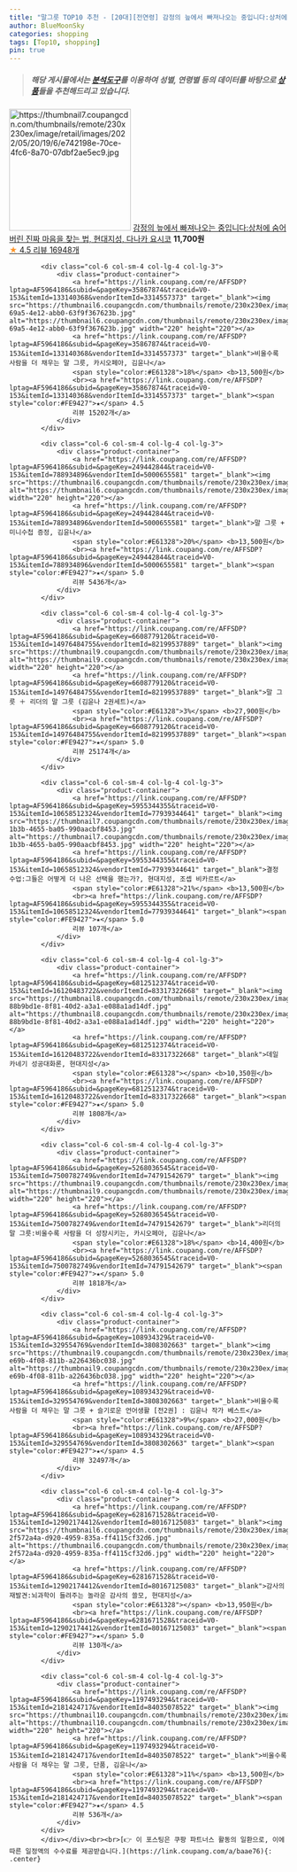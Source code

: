 ```yaml
---
title: "말그릇 TOP10 추천 - [20대][전연령] 감정의 늪에서 빠져나오는 중입니다:상처에 숨어버린 진짜 마음을 찾는 법, 현대지성, 다나카 요시코"
author: BlueMoonSky
categories: shopping
tags: [Top10, shopping]
pin: true
---
```


> ##### 해당 게시물에서는 [**분석도구**](https://itemscout.io/)를 이용하여 **성별**, **연령별** 등의 데이터를 바탕으로 [**상품**](https://link.coupang.com/a/baae76)들을 추천해드리고 있습니다.
<div class="container"><div class="row">
            <div class="col-6 col-sm-4 col-lg-4 col-lg-3">
                <div class="product-container">
                    <a href="https://link.coupang.com/re/AFFSDP?lptag=AF5964186&subid=&pageKey=6532769230&traceid=V0-153&itemId=14515885471&vendorItemId=81758751287" target="_blank"><img src="https://thumbnail7.coupangcdn.com/thumbnails/remote/230x230ex/image/retail/images/2022/05/20/19/6/e742198e-70ce-4fc6-8a70-07dbf2ae5ec9.jpg" alt="https://thumbnail7.coupangcdn.com/thumbnails/remote/230x230ex/image/retail/images/2022/05/20/19/6/e742198e-70ce-4fc6-8a70-07dbf2ae5ec9.jpg" width="220" height="220"></a>
                    <a href="https://link.coupang.com/re/AFFSDP?lptag=AF5964186&subid=&pageKey=6532769230&traceid=V0-153&itemId=14515885471&vendorItemId=81758751287" target="_blank">감정의 늪에서 빠져나오는 중입니다:상처에 숨어버린 진짜 마음을 찾는 법, 현대지성, 다나카 요시코</a>
                    <span style="color:#E61328"></span> <b>11,700원</b>
                    <br><a href="https://link.coupang.com/re/AFFSDP?lptag=AF5964186&subid=&pageKey=6532769230&traceid=V0-153&itemId=14515885471&vendorItemId=81758751287" target="_blank"><span style="color:#FE9427">★</span> 4.5
                    리뷰 16948개</a>
                </div>
            </div>
            
            <div class="col-6 col-sm-4 col-lg-4 col-lg-3">
                <div class="product-container">
                    <a href="https://link.coupang.com/re/AFFSDP?lptag=AF5964186&subid=&pageKey=35867874&traceid=V0-153&itemId=133140368&vendorItemId=3314557373" target="_blank"><img src="https://thumbnail6.coupangcdn.com/thumbnails/remote/230x230ex/image/product/image/vendoritem/2018/08/31/3314557373/d032df0d-69a5-4e12-abb0-63f9f367623b.jpg" alt="https://thumbnail6.coupangcdn.com/thumbnails/remote/230x230ex/image/product/image/vendoritem/2018/08/31/3314557373/d032df0d-69a5-4e12-abb0-63f9f367623b.jpg" width="220" height="220"></a>
                    <a href="https://link.coupang.com/re/AFFSDP?lptag=AF5964186&subid=&pageKey=35867874&traceid=V0-153&itemId=133140368&vendorItemId=3314557373" target="_blank">비울수록 사람을 더 채우는 말 그릇, 카시오페아, 김윤나</a>
                    <span style="color:#E61328">18%</span> <b>13,500원</b>
                    <br><a href="https://link.coupang.com/re/AFFSDP?lptag=AF5964186&subid=&pageKey=35867874&traceid=V0-153&itemId=133140368&vendorItemId=3314557373" target="_blank"><span style="color:#FE9427">★</span> 4.5
                    리뷰 15202개</a>
                </div>
            </div>
            
            <div class="col-6 col-sm-4 col-lg-4 col-lg-3">
                <div class="product-container">
                    <a href="https://link.coupang.com/re/AFFSDP?lptag=AF5964186&subid=&pageKey=249442844&traceid=V0-153&itemId=788934896&vendorItemId=5000655581" target="_blank"><img src="https://thumbnail6.coupangcdn.com/thumbnails/remote/230x230ex/image/vendor_inventory/bcca/034ff236c759bc96877b3c34e77f62c37281f2c243908216d158383b8c8b.jpg" alt="https://thumbnail6.coupangcdn.com/thumbnails/remote/230x230ex/image/vendor_inventory/bcca/034ff236c759bc96877b3c34e77f62c37281f2c243908216d158383b8c8b.jpg" width="220" height="220"></a>
                    <a href="https://link.coupang.com/re/AFFSDP?lptag=AF5964186&subid=&pageKey=249442844&traceid=V0-153&itemId=788934896&vendorItemId=5000655581" target="_blank">말 그릇 + 미니수첩 증정, 김윤나</a>
                    <span style="color:#E61328">20%</span> <b>13,500원</b>
                    <br><a href="https://link.coupang.com/re/AFFSDP?lptag=AF5964186&subid=&pageKey=249442844&traceid=V0-153&itemId=788934896&vendorItemId=5000655581" target="_blank"><span style="color:#FE9427">★</span> 5.0
                    리뷰 5436개</a>
                </div>
            </div>
            
            <div class="col-6 col-sm-4 col-lg-4 col-lg-3">
                <div class="product-container">
                    <a href="https://link.coupang.com/re/AFFSDP?lptag=AF5964186&subid=&pageKey=6608779120&traceid=V0-153&itemId=14976484755&vendorItemId=82199537889" target="_blank"><img src="https://thumbnail9.coupangcdn.com/thumbnails/remote/230x230ex/image/vendor_inventory/f892/a84ef6c3032d0771f41f6d675b1d62fb86849d722a3abf7cd140b2006934.jpg" alt="https://thumbnail9.coupangcdn.com/thumbnails/remote/230x230ex/image/vendor_inventory/f892/a84ef6c3032d0771f41f6d675b1d62fb86849d722a3abf7cd140b2006934.jpg" width="220" height="220"></a>
                    <a href="https://link.coupang.com/re/AFFSDP?lptag=AF5964186&subid=&pageKey=6608779120&traceid=V0-153&itemId=14976484755&vendorItemId=82199537889" target="_blank">말 그릇 ＋ 리더의 말 그릇 (김윤나 2권세트)</a>
                    <span style="color:#E61328">3%</span> <b>27,900원</b>
                    <br><a href="https://link.coupang.com/re/AFFSDP?lptag=AF5964186&subid=&pageKey=6608779120&traceid=V0-153&itemId=14976484755&vendorItemId=82199537889" target="_blank"><span style="color:#FE9427">★</span> 5.0
                    리뷰 25174개</a>
                </div>
            </div>
            
            <div class="col-6 col-sm-4 col-lg-4 col-lg-3">
                <div class="product-container">
                    <a href="https://link.coupang.com/re/AFFSDP?lptag=AF5964186&subid=&pageKey=5955344355&traceid=V0-153&itemId=10658512324&vendorItemId=77939344641" target="_blank"><img src="https://thumbnail7.coupangcdn.com/thumbnails/remote/230x230ex/image/retail/images/2021/08/02/18/7/d5f50377-1b3b-4655-ba05-990aacbf8453.jpg" alt="https://thumbnail7.coupangcdn.com/thumbnails/remote/230x230ex/image/retail/images/2021/08/02/18/7/d5f50377-1b3b-4655-ba05-990aacbf8453.jpg" width="220" height="220"></a>
                    <a href="https://link.coupang.com/re/AFFSDP?lptag=AF5964186&subid=&pageKey=5955344355&traceid=V0-153&itemId=10658512324&vendorItemId=77939344641" target="_blank">결정 수업:그들은 어떻게 더 나은 선택을 했는가?, 현대지성, 조셉 비카르트</a>
                    <span style="color:#E61328">21%</span> <b>13,500원</b>
                    <br><a href="https://link.coupang.com/re/AFFSDP?lptag=AF5964186&subid=&pageKey=5955344355&traceid=V0-153&itemId=10658512324&vendorItemId=77939344641" target="_blank"><span style="color:#FE9427">★</span> 5.0
                    리뷰 107개</a>
                </div>
            </div>
            
            <div class="col-6 col-sm-4 col-lg-4 col-lg-3">
                <div class="product-container">
                    <a href="https://link.coupang.com/re/AFFSDP?lptag=AF5964186&subid=&pageKey=6812512374&traceid=V0-153&itemId=16120483722&vendorItemId=83317322668" target="_blank"><img src="https://thumbnail8.coupangcdn.com/thumbnails/remote/230x230ex/image/retail/images/4688987748514288-88b9bd1e-8f81-40d2-a3a1-e088a1ad14df.jpg" alt="https://thumbnail8.coupangcdn.com/thumbnails/remote/230x230ex/image/retail/images/4688987748514288-88b9bd1e-8f81-40d2-a3a1-e088a1ad14df.jpg" width="220" height="220"></a>
                    <a href="https://link.coupang.com/re/AFFSDP?lptag=AF5964186&subid=&pageKey=6812512374&traceid=V0-153&itemId=16120483722&vendorItemId=83317322668" target="_blank">데일 카네기 성공대화론, 현대지성</a>
                    <span style="color:#E61328"></span> <b>10,350원</b>
                    <br><a href="https://link.coupang.com/re/AFFSDP?lptag=AF5964186&subid=&pageKey=6812512374&traceid=V0-153&itemId=16120483722&vendorItemId=83317322668" target="_blank"><span style="color:#FE9427">★</span> 5.0
                    리뷰 1808개</a>
                </div>
            </div>
            
            <div class="col-6 col-sm-4 col-lg-4 col-lg-3">
                <div class="product-container">
                    <a href="https://link.coupang.com/re/AFFSDP?lptag=AF5964186&subid=&pageKey=5268036545&traceid=V0-153&itemId=7500782749&vendorItemId=74791542679" target="_blank"><img src="https://thumbnail9.coupangcdn.com/thumbnails/remote/230x230ex/image/vendor_inventory/26b0/42410e5c8a98743b0ee96312047def1ceb17a261175043ac35b1463f958e.jpg" alt="https://thumbnail9.coupangcdn.com/thumbnails/remote/230x230ex/image/vendor_inventory/26b0/42410e5c8a98743b0ee96312047def1ceb17a261175043ac35b1463f958e.jpg" width="220" height="220"></a>
                    <a href="https://link.coupang.com/re/AFFSDP?lptag=AF5964186&subid=&pageKey=5268036545&traceid=V0-153&itemId=7500782749&vendorItemId=74791542679" target="_blank">리더의 말 그릇:비울수록 사람을 더 성장시키는, 카시오페아, 김윤나</a>
                    <span style="color:#E61328">18%</span> <b>14,400원</b>
                    <br><a href="https://link.coupang.com/re/AFFSDP?lptag=AF5964186&subid=&pageKey=5268036545&traceid=V0-153&itemId=7500782749&vendorItemId=74791542679" target="_blank"><span style="color:#FE9427">★</span> 5.0
                    리뷰 1818개</a>
                </div>
            </div>
            
            <div class="col-6 col-sm-4 col-lg-4 col-lg-3">
                <div class="product-container">
                    <a href="https://link.coupang.com/re/AFFSDP?lptag=AF5964186&subid=&pageKey=108934329&traceid=V0-153&itemId=329554769&vendorItemId=3808302663" target="_blank"><img src="https://thumbnail9.coupangcdn.com/thumbnails/remote/230x230ex/image/vendor_inventory/images/2018/07/12/11/1/f6b10a70-e69b-4f08-811b-a226436bc038.jpg" alt="https://thumbnail9.coupangcdn.com/thumbnails/remote/230x230ex/image/vendor_inventory/images/2018/07/12/11/1/f6b10a70-e69b-4f08-811b-a226436bc038.jpg" width="220" height="220"></a>
                    <a href="https://link.coupang.com/re/AFFSDP?lptag=AF5964186&subid=&pageKey=108934329&traceid=V0-153&itemId=329554769&vendorItemId=3808302663" target="_blank">비울수록 사람을 더 채우는 말 그릇 + 슬기로운 언어생활 [전2권] : 김윤나 작가 베스트</a>
                    <span style="color:#E61328">9%</span> <b>27,000원</b>
                    <br><a href="https://link.coupang.com/re/AFFSDP?lptag=AF5964186&subid=&pageKey=108934329&traceid=V0-153&itemId=329554769&vendorItemId=3808302663" target="_blank"><span style="color:#FE9427">★</span> 4.5
                    리뷰 32497개</a>
                </div>
            </div>
            
            <div class="col-6 col-sm-4 col-lg-4 col-lg-3">
                <div class="product-container">
                    <a href="https://link.coupang.com/re/AFFSDP?lptag=AF5964186&subid=&pageKey=6281671528&traceid=V0-153&itemId=12902174412&vendorItemId=80167125083" target="_blank"><img src="https://thumbnail6.coupangcdn.com/thumbnails/remote/230x230ex/image/retail/images/1083008493091088-2f572a4a-d920-4959-835a-ff4115cf32d6.jpg" alt="https://thumbnail6.coupangcdn.com/thumbnails/remote/230x230ex/image/retail/images/1083008493091088-2f572a4a-d920-4959-835a-ff4115cf32d6.jpg" width="220" height="220"></a>
                    <a href="https://link.coupang.com/re/AFFSDP?lptag=AF5964186&subid=&pageKey=6281671528&traceid=V0-153&itemId=12902174412&vendorItemId=80167125083" target="_blank">감사의 재발견:뇌과학이 들려주는 놀라운 감사의 쓸모, 현대지성</a>
                    <span style="color:#E61328"></span> <b>13,950원</b>
                    <br><a href="https://link.coupang.com/re/AFFSDP?lptag=AF5964186&subid=&pageKey=6281671528&traceid=V0-153&itemId=12902174412&vendorItemId=80167125083" target="_blank"><span style="color:#FE9427">★</span> 5.0
                    리뷰 130개</a>
                </div>
            </div>
            
            <div class="col-6 col-sm-4 col-lg-4 col-lg-3">
                <div class="product-container">
                    <a href="https://link.coupang.com/re/AFFSDP?lptag=AF5964186&subid=&pageKey=1197493294&traceid=V0-153&itemId=2181424717&vendorItemId=84035078522" target="_blank"><img src="https://thumbnail10.coupangcdn.com/thumbnails/remote/230x230ex/image/vendor_inventory/eaba/16ad67f006f8c0ee95f57b6958102c901a065905423468062dc556a5b5bf.jpg" alt="https://thumbnail10.coupangcdn.com/thumbnails/remote/230x230ex/image/vendor_inventory/eaba/16ad67f006f8c0ee95f57b6958102c901a065905423468062dc556a5b5bf.jpg" width="220" height="220"></a>
                    <a href="https://link.coupang.com/re/AFFSDP?lptag=AF5964186&subid=&pageKey=1197493294&traceid=V0-153&itemId=2181424717&vendorItemId=84035078522" target="_blank">비울수록 사람을 더 채우는 말 그릇, 단품, 김윤나</a>
                    <span style="color:#E61328">11%</span> <b>13,500원</b>
                    <br><a href="https://link.coupang.com/re/AFFSDP?lptag=AF5964186&subid=&pageKey=1197493294&traceid=V0-153&itemId=2181424717&vendorItemId=84035078522" target="_blank"><span style="color:#FE9427">★</span> 4.5
                    리뷰 536개</a>
                </div>
            </div>
            </div></div><br><br>[👉 이 포스팅은 쿠팡 파트너스 활동의 일환으로, 이에 따른 일정액의 수수료를 제공받습니다.](https://link.coupang.com/a/baae76){: .center}